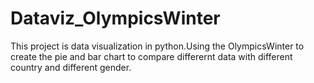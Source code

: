 # Dataviz_OlympicsWinter
This project is data visualization in python.Using the OlympicsWinter to create the pie and bar chart to compare differernt data with different country and different gender.
